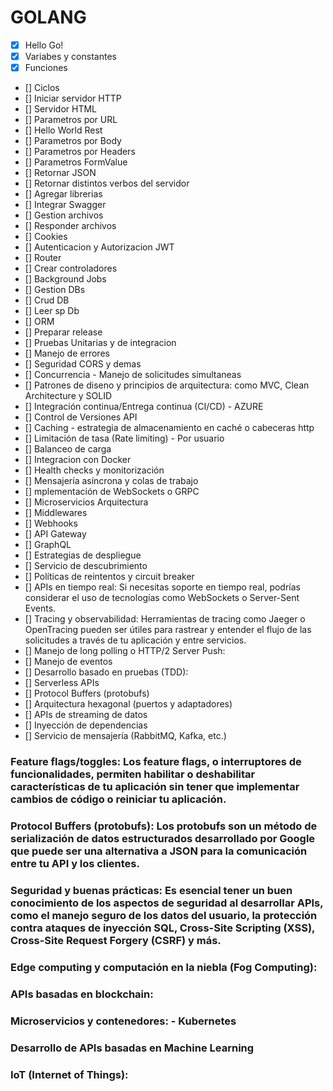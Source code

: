 # GOLANG

- [x] Hello Go!
- [x] Variabes y constantes
- [x] Funciones
- [] Ciclos
- [] Iniciar servidor HTTP
- [] Servidor HTML
- [] Parametros por URL
- [] Hello World Rest
- [] Parametros por Body
- [] Parametros por Headers
- [] Parametros FormValue
- [] Retornar JSON
- [] Retornar distintos verbos del servidor
- [] Agregar librerias
- [] Integrar Swagger
- [] Gestion archivos
- [] Responder archivos
- [] Cookies
- [] Autenticacion y Autorizacion JWT
- [] Router
- [] Crear controladores
- [] Background Jobs
- [] Gestion DBs
- [] Crud DB
- [] Leer sp Db
- [] ORM
- [] Preparar release
- [] Pruebas Unitarias y de integracion
- [] Manejo de errores
- [] Seguridad CORS y demas
- [] Concurrencia - Manejo de solicitudes simultaneas
- [] Patrones de diseno y principios de arquitectura: como MVC, Clean Architecture y SOLID
- [] Integración continua/Entrega continua (CI/CD) - AZURE
- [] Control de Versiones API
- [] Caching - estrategia de almacenamiento en caché o cabeceras http
- [] Limitación de tasa (Rate limiting) - Por usuario
- [] Balanceo de carga
- [] Integracion con Docker
- [] Health checks y monitorización
- [] Mensajería asíncrona y colas de trabajo
- [] mplementación de WebSockets o GRPC
- [] Microservicios Arquitectura
- [] Middlewares
- [] Webhooks
- [] API Gateway
- [] GraphQL
- [] Estrategias de despliegue
- [] Servicio de descubrimiento
- [] Políticas de reintentos y circuit breaker
- [] APIs en tiempo real: Si necesitas soporte en tiempo real, podrías considerar el uso de tecnologías como WebSockets o Server-Sent Events.
- [] Tracing y observabilidad: Herramientas de tracing como Jaeger o OpenTracing pueden ser útiles para rastrear y entender el flujo de las solicitudes a través de tu aplicación y entre servicios.
- [] Manejo de long polling o HTTP/2 Server Push:
- [] Manejo de eventos
- [] Desarrollo basado en pruebas (TDD):
- [] Serverless APIs
- [] Protocol Buffers (protobufs)
- [] Arquitectura hexagonal (puertos y adaptadores)
- [] APIs de streaming de datos
- [] Inyección de dependencias
- [] Servicio de mensajería (RabbitMQ, Kafka, etc.)


### Feature flags/toggles: Los feature flags, o interruptores de funcionalidades, permiten habilitar o deshabilitar características de tu aplicación sin tener que implementar cambios de código o reiniciar tu aplicación.
### Protocol Buffers (protobufs): Los protobufs son un método de serialización de datos estructurados desarrollado por Google que puede ser una alternativa a JSON para la comunicación entre tu API y los clientes.

### Seguridad y buenas prácticas: Es esencial tener un buen conocimiento de los aspectos de seguridad al desarrollar APIs, como el manejo seguro de los datos del usuario, la protección contra ataques de inyección SQL, Cross-Site Scripting (XSS), Cross-Site Request Forgery (CSRF) y más.
### Edge computing y computación en la niebla (Fog Computing):
### APIs basadas en blockchain: 
### Microservicios y contenedores: - Kubernetes
### Desarrollo de APIs basadas en Machine Learning
### IoT (Internet of Things):


